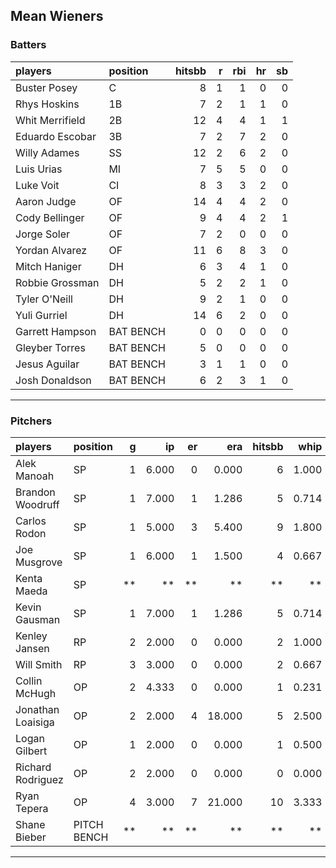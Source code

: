 ## Mean Wieners

### Batters

 
|players         |position  | hitsbb|  r| rbi| hr| sb| 
|:---------------|:---------|------:|--:|---:|--:|--:| 
|Buster Posey    |C         |      8|  1|   1|  0|  0| 
|Rhys Hoskins    |1B        |      7|  2|   1|  1|  0| 
|Whit Merrifield |2B        |     12|  4|   4|  1|  1| 
|Eduardo Escobar |3B        |      7|  2|   7|  2|  0| 
|Willy Adames    |SS        |     12|  2|   6|  2|  0| 
|Luis Urias      |MI        |      7|  5|   5|  0|  0| 
|Luke Voit       |CI        |      8|  3|   3|  2|  0| 
|Aaron Judge     |OF        |     14|  4|   4|  2|  0| 
|Cody Bellinger  |OF        |      9|  4|   4|  2|  1| 
|Jorge Soler     |OF        |      7|  2|   0|  0|  0| 
|Yordan Alvarez  |OF        |     11|  6|   8|  3|  0| 
|Mitch Haniger   |DH        |      6|  3|   4|  1|  0| 
|Robbie Grossman |DH        |      5|  2|   2|  1|  0| 
|Tyler O'Neill   |DH        |      9|  2|   1|  0|  0| 
|Yuli Gurriel    |DH        |     14|  6|   2|  0|  0| 
|Garrett Hampson |BAT BENCH |      0|  0|   0|  0|  0| 
|Gleyber Torres  |BAT BENCH |      5|  0|   0|  0|  0| 
|Jesus Aguilar   |BAT BENCH |      3|  1|   1|  0|  0| 
|Josh Donaldson  |BAT BENCH |      6|  2|   3|  1|  0| 

* * *

### Pitchers

 
|players           |position    |  g|    ip| er|    era| hitsbb|  whip| so|  w| sv| 
|:-----------------|:-----------|--:|-----:|--:|------:|------:|-----:|--:|--:|--:| 
|Alek Manoah       |SP          |  1| 6.000|  0|  0.000|      6| 1.000|  6|  0|  0| 
|Brandon Woodruff  |SP          |  1| 7.000|  1|  1.286|      5| 0.714|  9|  1|  0| 
|Carlos Rodon      |SP          |  1| 5.000|  3|  5.400|      9| 1.800|  8|  0|  0| 
|Joe Musgrove      |SP          |  1| 6.000|  1|  1.500|      4| 0.667|  5|  0|  0| 
|Kenta Maeda       |SP          | **|    **| **|     **|     **|    **| **| **| **| 
|Kevin Gausman     |SP          |  1| 7.000|  1|  1.286|      5| 0.714|  9|  0|  0| 
|Kenley Jansen     |RP          |  2| 2.000|  0|  0.000|      2| 1.000|  3|  0|  1| 
|Will Smith        |RP          |  3| 3.000|  0|  0.000|      2| 0.667|  4|  0|  2| 
|Collin McHugh     |OP          |  2| 4.333|  0|  0.000|      1| 0.231|  5|  1|  0| 
|Jonathan Loaisiga |OP          |  2| 2.000|  4| 18.000|      5| 2.500|  6|  0|  0| 
|Logan Gilbert     |OP          |  1| 2.000|  0|  0.000|      1| 0.500|  3|  0|  0| 
|Richard Rodriguez |OP          |  2| 2.000|  0|  0.000|      0| 0.000|  3|  0|  2| 
|Ryan Tepera       |OP          |  4| 3.000|  7| 21.000|     10| 3.333|  2|  0|  0| 
|Shane Bieber      |PITCH BENCH | **|    **| **|     **|     **|    **| **| **| **| 


* * *


